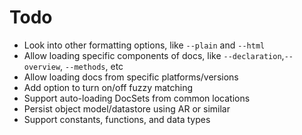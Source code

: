 # Todo

- Look into other formatting options, like `--plain` and `--html`
 - Allow loading specific components of docs, like `--declaration`,`--overview`, `--methods`, etc
 - Allow loading docs from specific platforms/versions
 - Add option to turn on/off fuzzy matching
 - Support auto-loading DocSets from common locations
 - Persist object model/datastore using AR or similar
 - Support constants, functions, and data types